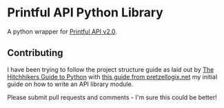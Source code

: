 # Printful API Python Library

A python wrapper for [Printful API v2.0](https://developers.printful.com/docs/v2-beta/).

## Contributing

I have been trying to follow the project structure guide as laid out by [The Hitchhikers Guide to Python](https://docs.python-guide.org/writing/structure/) with [this guide from pretzellogix.net](https://www.pretzellogix.net/2021/12/08/how-to-write-a-python3-sdk-library-module-for-a-json-rest-api/) my initial guide on how to write an API library module.

Please submit pull requests and comments - I'm sure this could be better!